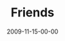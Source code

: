---
layout: message
category: message
series: "Typecast"
title: "Friends"
date: 2009-11-15-00-00
message_id: 590
sc-permalink-url: "http://soundcloud.com/crdschurch/friends"
audio: "http://s3.amazonaws.com/crossroads-media/messages/audio/Typecast1.mp3"
audio-duration: "30:50"
program: "http://s3.amazonaws.com/crossroads-media/documents/11_14-15_09Program.pdf"
description: "Brian Tome discusses the importance of friendship."
video: "http://s3.amazonaws.com/crossroads-media/messages/video/TypeCast1.mp4"
video-duration: "30:50"
yt-video-id: "A7-1-zdGvaM"
video-image: "http://s3.amazonaws.com/crossroads-media/images/TypeCast1-still.jpg"
tag: 
 - friendship
 - friends
 - sitcom
 - tome
explicit: false
---